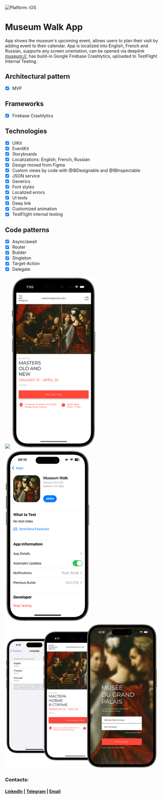 ![Platform: iOS](https://img.shields.io/badge/Platform-iOS-green.svg)

# Museum Walk App
App shows the museum's upcoming event, allows users to plan their visit by adding event to their calendar. App is localized into English, French and Russian, supports any screen orientation, can be opened via deeplink <museum://>, has build-in Google Firebase Crashlytics, uploaded to TestFlight Internal Testing.

## Architectural pattern
- [x] MVP 

## Frameworks
- [x] Firebase Crashlytics

## Technologies
- [x] UIKit
- [x] EventKit
- [x] Storyboards
- [x] Localizations: English, French, Russian
- [x] Design moved from Figma
- [x] Custom views by code with @IBDesignable and @IBInspectable
- [x] JSON service
- [x] Generics
- [x] Font styles
- [x] Localized errors
- [x] UI tests
- [x] Deep link
- [x] Customized animation
- [x] TestFlight internal testing

## Code patterns
- [x] Async/await
- [x] Router
- [x] Builder
- [x] Singleton
- [x] Target-Action
- [x] Delegate

<img src="Screenshots/LogIn.png" width="280"/> <img src="Screenshots/Main.png" width="280"/> <img src="Screenshots/TestFlight.png" width="280"/> <img src="Screenshots/Localizations.png" width="613"/>

### Contacts:
#### [LinkedIn](https://www.linkedin.com/in/vnazimko "https://www.linkedin.com/in/vnazimko") | [Telegram](https://t.me/Voleno "@Voleno") | [Email](mailto:vnazimko@gmail.com "vnazimko@gmail.com")